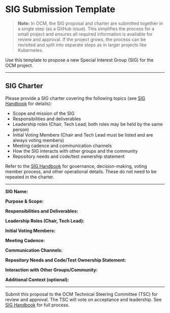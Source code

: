 # SIG Submission Template

> **Note:** In OCM, the SIG proposal and charter are submitted together in a single step (as a GitHub issue). This simplifies the process for a small project and ensures all required information is available for review and approval. If the project grows, the process can be revisited and split into separate steps as in larger projects like Kubernetes.

Use this template to propose a new Special Interest Group (SIG) for the OCM project.

---

## SIG Charter

Please provide a SIG charter covering the following topics (see [SIG Handbook](SIG-Handbook.md) for details):

- Scope and mission of the SIG
- Responsibilities and deliverables
- Leadership roles (Chair, Tech Lead; both roles may be held by the same person)
- Initial Voting Members (Chair and Tech Lead must be listed and are always voting members)
- Meeting cadence and communication channels
- How the SIG interacts with other groups and the community
- Repository needs and code/test ownership statement

Refer to the [SIG Handbook](SIG-Handbook.md) for governance, decision-making, voting member process, and other operational details. These do not need to be repeated in the charter.

---

**SIG Name:**

**Purpose & Scope:**

**Responsibilities and Deliverables:**

**Leadership Roles (Chair, Tech Lead):**

**Initial Voting Members:**

**Meeting Cadence:**

**Communication Channels:**

**Repository Needs and Code/Test Ownership Statement:**

**Interaction with Other Groups/Community:**

**Additional Context (optional):**

---

Submit this proposal to the OCM Technical Steering Committee (TSC) for review and approval. The TSC will vote on acceptance and leadership. See [SIG Handbook](SIG-Handbook.md) for full process.
